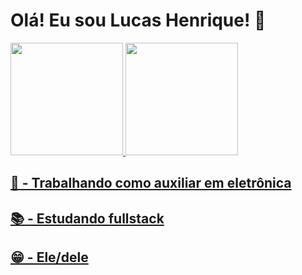 <h1> Olá! Eu sou Lucas Henrique! 👋 </h1>

<div>
  <a href="https://github.com/rusukaH">
  <img height="180em" src="https://github-readme-stats.vercel.app/api?username=rusukaH&show_icons=true&theme=dark&include_all_commits=true&count_private=false"/>
  <img height="180em" src="https://github-readme-stats.vercel.app/api/top-langs/?username=rusukaH&layout=compact&langs_count=9&theme=dark"/>
</div>

<h2> 💼 - Trabalhando como auxiliar em eletrônica </h2>
<h2> 📚 - Estudando fullstack </h2>
<h2> 😁 - Ele/dele </h2>
